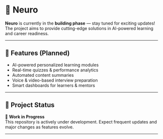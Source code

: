 # 🧠 Neuro

**Neuro** is currently in the **building phase** — stay tuned for exciting updates!  
The project aims to provide cutting-edge solutions in AI-powered learning and career readiness.  

---

## 🚀 Features (Planned)
- AI-powered personalized learning modules  
- Real-time quizzes & performance analytics  
- Automated content summaries  
- Voice & video-based interview preparation  
- Smart dashboards for learners & mentors  

---

## 📂 Project Status
🔨 **Work in Progress**  
This repository is actively under development. Expect frequent updates and major changes as features evolve.  

---
